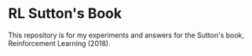 # RL Sutton's Book

This repository is for my experiments and answers for the Sutton's book, Reinforcement Learning (2018).
